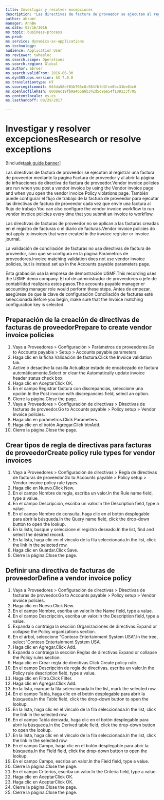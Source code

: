```yaml
--- 
title: Investigar y resolver excepciones
description: "Las directivas de factura de proveedor se ejecutan al registrar una factura de proveedor mediante la página Factura de proveedor y al abrir la página de infracciones de directiva de factura de proveedor."
author: abruer
manager: AnnBe
ms.date: 02/16/2016
ms.topic: business-process
ms.prod: 
ms.service: dynamics-ax-applications
ms.technology: 
audience: Application User
ms.reviewer: twheeloc
ms.search.scope: Operations
ms.search.region: Global
ms.author: abruer
ms.search.validFrom: 2016-06-30
ms.dyn365.ops.version: AX 7.0.0
ms.translationtype: HT
ms.sourcegitcommit: 663da58ef01b705c0c984fbfd3fce8bc31be04c6
ms.openlocfilehash: 0008ec19fb9a465a8b342d5c96654f109133f705
ms.contentlocale: es-es
ms.lasthandoff: 08/29/2017

---
```

# <a name="research-or-resolve-exceptions"></a><span data-ttu-id="fa2a8-103">Investigar y resolver excepciones</span><span class="sxs-lookup"><span data-stu-id="fa2a8-103">Research or resolve exceptions</span></span>

[!include[task guide banner](../../includes/task-guide-banner.md)]

<span data-ttu-id="fa2a8-104">Las directivas de factura de proveedor se ejecutan al registrar una factura de proveedor mediante la página Factura de proveedor y al abrir la página de infracciones de directiva de factura de proveedor.</span><span class="sxs-lookup"><span data-stu-id="fa2a8-104">Vendor invoice policies are run when you post a vendor invoice by using the Vendor invoice page and when you open the vendor invoice Policy violations page.</span></span> <span data-ttu-id="fa2a8-105">También puede configurar el flujo de trabajo de la factura de proveedor para ejecutar las directivas de factura de proveedor cada vez que envíe una factura al flujo de trabajo.</span><span class="sxs-lookup"><span data-stu-id="fa2a8-105">You can also configure the vendor invoice workflow to run vendor invoice policies every time that you submit an invoice to workflow.</span></span> 

<span data-ttu-id="fa2a8-106">Las directivas de facturas de proveedor no se aplican a las facturas creadas en el registro de facturas o el diario de facturas.</span><span class="sxs-lookup"><span data-stu-id="fa2a8-106">Vendor invoice policies do not apply to invoices that were created in the invoice register or invoice journal.</span></span> 

<span data-ttu-id="fa2a8-107">La validación de conciliación de facturas no usa directivas de factura de proveedor, sino que se configura en la página Parámetros de proveedores.</span><span class="sxs-lookup"><span data-stu-id="fa2a8-107">Invoice matching validation does not use vendor invoice policies, but is instead set up in the Accounts payable parameters page.</span></span>

<span data-ttu-id="fa2a8-108">Esta grabación usa la empresa de demostración USMF.</span><span class="sxs-lookup"><span data-stu-id="fa2a8-108">This recording uses the USMF demo company.</span></span> <span data-ttu-id="fa2a8-109">El rol de administrador de proveedores o jefe de contabilidad realizaría estos pasos.</span><span class="sxs-lookup"><span data-stu-id="fa2a8-109">The accounts payable manager or accounting manager role would perform these steps.</span></span> <span data-ttu-id="fa2a8-110">Antes de empezar, asegúrese de que la clave de configuración Conciliación de facturas esté seleccionada.</span><span class="sxs-lookup"><span data-stu-id="fa2a8-110">Before you begin, make sure that the Invoice matching configuration key is selected.</span></span>


## <a name="prepare-to-create-vendor-invoice-policies"></a><span data-ttu-id="fa2a8-111">Preparación de la creación de directivas de facturas de proveedor</span><span class="sxs-lookup"><span data-stu-id="fa2a8-111">Prepare to create vendor invoice policies</span></span>
1. <span data-ttu-id="fa2a8-112">Vaya a Proveedores > Configuración > Parámetros de proveedores.</span><span class="sxs-lookup"><span data-stu-id="fa2a8-112">Go to Accounts payable > Setup > Accounts payable parameters.</span></span>
2. <span data-ttu-id="fa2a8-113">Haga clic en la ficha Validación de factura.</span><span class="sxs-lookup"><span data-stu-id="fa2a8-113">Click the Invoice validation tab.</span></span>
3. <span data-ttu-id="fa2a8-114">Active o desactive la casilla Actualizar estado de encabezado de factura automáticamente.</span><span class="sxs-lookup"><span data-stu-id="fa2a8-114">Select or clear the Automatically update invoice header status check box.</span></span>
4. <span data-ttu-id="fa2a8-115">Haga clic en Aceptar</span><span class="sxs-lookup"><span data-stu-id="fa2a8-115">Click OK.</span></span>
5. <span data-ttu-id="fa2a8-116">En el campo Registrar factura con discrepancias, seleccione una opción.</span><span class="sxs-lookup"><span data-stu-id="fa2a8-116">In the Post invoice with discrepancies field, select an option.</span></span>
6. <span data-ttu-id="fa2a8-117">Cierre la página.</span><span class="sxs-lookup"><span data-stu-id="fa2a8-117">Close the page.</span></span>
7. <span data-ttu-id="fa2a8-118">Vaya a Proveedores > Configuración de directivas > Directivas de facturas de proveedor.</span><span class="sxs-lookup"><span data-stu-id="fa2a8-118">Go to Accounts payable > Policy setup > Vendor invoice policies.</span></span>
8. <span data-ttu-id="fa2a8-119">Haga clic en parámetros.</span><span class="sxs-lookup"><span data-stu-id="fa2a8-119">Click Parameters.</span></span>
9. <span data-ttu-id="fa2a8-120">Haga clic en el botón Agregar.</span><span class="sxs-lookup"><span data-stu-id="fa2a8-120">Click btnAdd.</span></span>
10. <span data-ttu-id="fa2a8-121">Cierre la página.</span><span class="sxs-lookup"><span data-stu-id="fa2a8-121">Close the page.</span></span>

## <a name="create-policy-rule-types-for-vendor-invoices"></a><span data-ttu-id="fa2a8-122">Crear tipos de regla de directivas para facturas de proveedor</span><span class="sxs-lookup"><span data-stu-id="fa2a8-122">Create policy rule types for vendor invoices</span></span>
1. <span data-ttu-id="fa2a8-123">Vaya a Proveedores > Configuración de directivas > Regla de directivas de facturas de proveedor.</span><span class="sxs-lookup"><span data-stu-id="fa2a8-123">Go to Accounts payable > Policy setup > Vendor invoice policy rule types.</span></span>
2. <span data-ttu-id="fa2a8-124">Haga clic en Nuevo.</span><span class="sxs-lookup"><span data-stu-id="fa2a8-124">Click New.</span></span>
3. <span data-ttu-id="fa2a8-125">En el campo Nombre de regla, escriba un valor.</span><span class="sxs-lookup"><span data-stu-id="fa2a8-125">In the Rule name field, type a value.</span></span>
4. <span data-ttu-id="fa2a8-126">En el campo Descripción, escriba un valor.</span><span class="sxs-lookup"><span data-stu-id="fa2a8-126">In the Description field, type a value.</span></span>
5. <span data-ttu-id="fa2a8-127">En el campo Nombre de consulta, haga clic en el botón desplegable para abrir la búsqueda.</span><span class="sxs-lookup"><span data-stu-id="fa2a8-127">In the Query name field, click the drop-down button to open the lookup.</span></span>
6. <span data-ttu-id="fa2a8-128">En la lista, busque y seleccione el registro deseado.</span><span class="sxs-lookup"><span data-stu-id="fa2a8-128">In the list, find and select the desired record.</span></span>
7. <span data-ttu-id="fa2a8-129">En la lista, haga clic en el vínculo de la fila seleccionada.</span><span class="sxs-lookup"><span data-stu-id="fa2a8-129">In the list, click the link in the selected row.</span></span>
8. <span data-ttu-id="fa2a8-130">Haga clic en Guardar.</span><span class="sxs-lookup"><span data-stu-id="fa2a8-130">Click Save.</span></span>
9. <span data-ttu-id="fa2a8-131">Cierre la página.</span><span class="sxs-lookup"><span data-stu-id="fa2a8-131">Close the page.</span></span>

## <a name="define-a-vendor-invoice-policy"></a><span data-ttu-id="fa2a8-132">Definir una directiva de facturas de proveedor</span><span class="sxs-lookup"><span data-stu-id="fa2a8-132">Define a vendor invoice policy</span></span>
1. <span data-ttu-id="fa2a8-133">Vaya a Proveedores > Configuración de directivas > Directivas de facturas de proveedor.</span><span class="sxs-lookup"><span data-stu-id="fa2a8-133">Go to Accounts payable > Policy setup > Vendor invoice policies.</span></span>
2. <span data-ttu-id="fa2a8-134">Haga clic en Nuevo.</span><span class="sxs-lookup"><span data-stu-id="fa2a8-134">Click New.</span></span>
3. <span data-ttu-id="fa2a8-135">En el campo Nombre, escriba un valor.</span><span class="sxs-lookup"><span data-stu-id="fa2a8-135">In the Name field, type a value.</span></span>
4. <span data-ttu-id="fa2a8-136">En el campo Descripción, escriba un valor.</span><span class="sxs-lookup"><span data-stu-id="fa2a8-136">In the Description field, type a value.</span></span>
5. <span data-ttu-id="fa2a8-137">Expanda o contraiga la sección Organizaciones de directivas.</span><span class="sxs-lookup"><span data-stu-id="fa2a8-137">Expand or collapse the Policy organizations section.</span></span>
6. <span data-ttu-id="fa2a8-138">En el árbol, seleccione "Contoso Entertainment System USA".</span><span class="sxs-lookup"><span data-stu-id="fa2a8-138">In the tree, select 'Contoso Entertainment System USA'.</span></span>
7. <span data-ttu-id="fa2a8-139">Haga clic en Agregar.</span><span class="sxs-lookup"><span data-stu-id="fa2a8-139">Click Add.</span></span>
8. <span data-ttu-id="fa2a8-140">Expanda o contraiga la sección Reglas de directivas.</span><span class="sxs-lookup"><span data-stu-id="fa2a8-140">Expand or collapse the Policy rules section.</span></span>
9. <span data-ttu-id="fa2a8-141">Haga clic en Crear regla de directivas.</span><span class="sxs-lookup"><span data-stu-id="fa2a8-141">Click Create policy rule.</span></span>
10. <span data-ttu-id="fa2a8-142">En el campo Descripción de regla de directivas, escriba un valor.</span><span class="sxs-lookup"><span data-stu-id="fa2a8-142">In the Policy rule description field, type a value.</span></span>
11. <span data-ttu-id="fa2a8-143">Haga clic en Filtro.</span><span class="sxs-lookup"><span data-stu-id="fa2a8-143">Click Filter.</span></span>
12. <span data-ttu-id="fa2a8-144">Haga clic en Agregar.</span><span class="sxs-lookup"><span data-stu-id="fa2a8-144">Click Add.</span></span>
13. <span data-ttu-id="fa2a8-145">En la lista, marque la fila seleccionada.</span><span class="sxs-lookup"><span data-stu-id="fa2a8-145">In the list, mark the selected row.</span></span>
14. <span data-ttu-id="fa2a8-146">En el campo Tabla, haga clic en el botón desplegable para abrir la búsqueda.</span><span class="sxs-lookup"><span data-stu-id="fa2a8-146">In the Table field, click the drop-down button to open the lookup.</span></span>
15. <span data-ttu-id="fa2a8-147">En la lista, haga clic en el vínculo de la fila seleccionada.</span><span class="sxs-lookup"><span data-stu-id="fa2a8-147">In the list, click the link in the selected row.</span></span>
16. <span data-ttu-id="fa2a8-148">En el campo Tabla derivada, haga clic en el botón desplegable para abrir la búsqueda.</span><span class="sxs-lookup"><span data-stu-id="fa2a8-148">In the Derived table field, click the drop-down button to open the lookup.</span></span>
17. <span data-ttu-id="fa2a8-149">En la lista, haga clic en el vínculo de la fila seleccionada.</span><span class="sxs-lookup"><span data-stu-id="fa2a8-149">In the list, click the link in the selected row.</span></span>
18. <span data-ttu-id="fa2a8-150">En el campo Campo, haga clic en el botón desplegable para abrir la búsqueda.</span><span class="sxs-lookup"><span data-stu-id="fa2a8-150">In the Field field, click the drop-down button to open the lookup.</span></span>
19. <span data-ttu-id="fa2a8-151">En el campo Campo, escriba un valor.</span><span class="sxs-lookup"><span data-stu-id="fa2a8-151">In the Field field, type a value.</span></span>
20. <span data-ttu-id="fa2a8-152">Cierre la página.</span><span class="sxs-lookup"><span data-stu-id="fa2a8-152">Close the page.</span></span>
21. <span data-ttu-id="fa2a8-153">En el campo Criterios, escriba un valor.</span><span class="sxs-lookup"><span data-stu-id="fa2a8-153">In the Criteria field, type a value.</span></span>
22. <span data-ttu-id="fa2a8-154">Haga clic en Aceptar</span><span class="sxs-lookup"><span data-stu-id="fa2a8-154">Click OK.</span></span>
23. <span data-ttu-id="fa2a8-155">Haga clic en Aceptar</span><span class="sxs-lookup"><span data-stu-id="fa2a8-155">Click OK.</span></span>
24. <span data-ttu-id="fa2a8-156">Cierre la página.</span><span class="sxs-lookup"><span data-stu-id="fa2a8-156">Close the page.</span></span>
25. <span data-ttu-id="fa2a8-157">Cierre la página.</span><span class="sxs-lookup"><span data-stu-id="fa2a8-157">Close the page.</span></span>


